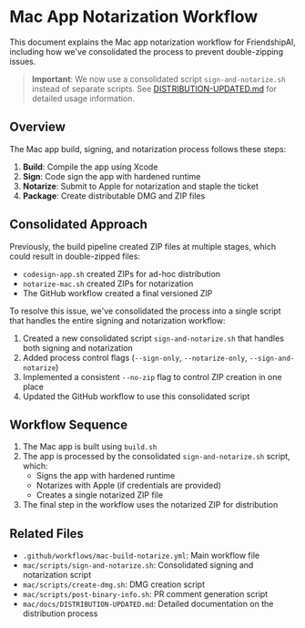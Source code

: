 # Mac App Notarization Workflow

This document explains the Mac app notarization workflow for FriendshipAI, including how we've consolidated the process to prevent double-zipping issues.

> **Important**: We now use a consolidated script `sign-and-notarize.sh` instead of separate scripts. See [DISTRIBUTION-UPDATED.md](./DISTRIBUTION-UPDATED.md) for detailed usage information.

## Overview

The Mac app build, signing, and notarization process follows these steps:

1. **Build**: Compile the app using Xcode
2. **Sign**: Code sign the app with hardened runtime
3. **Notarize**: Submit to Apple for notarization and staple the ticket
4. **Package**: Create distributable DMG and ZIP files

## Consolidated Approach

Previously, the build pipeline created ZIP files at multiple stages, which could result in double-zipped files:

- `codesign-app.sh` created ZIPs for ad-hoc distribution
- `notarize-mac.sh` created ZIPs for notarization
- The GitHub workflow created a final versioned ZIP

To resolve this issue, we've consolidated the process into a single script that handles the entire signing and notarization workflow:

1. Created a new consolidated script `sign-and-notarize.sh` that handles both signing and notarization
2. Added process control flags (`--sign-only`, `--notarize-only`, `--sign-and-notarize`)
3. Implemented a consistent `--no-zip` flag to control ZIP creation in one place
4. Updated the GitHub workflow to use this consolidated script

## Workflow Sequence

1. The Mac app is built using `build.sh`
2. The app is processed by the consolidated `sign-and-notarize.sh` script, which:
   - Signs the app with hardened runtime
   - Notarizes with Apple (if credentials are provided)
   - Creates a single notarized ZIP file
3. The final step in the workflow uses the notarized ZIP for distribution

## Related Files

- `.github/workflows/mac-build-notarize.yml`: Main workflow file
- `mac/scripts/sign-and-notarize.sh`: Consolidated signing and notarization script
- `mac/scripts/create-dmg.sh`: DMG creation script
- `mac/scripts/post-binary-info.sh`: PR comment generation script
- `mac/docs/DISTRIBUTION-UPDATED.md`: Detailed documentation on the distribution process
